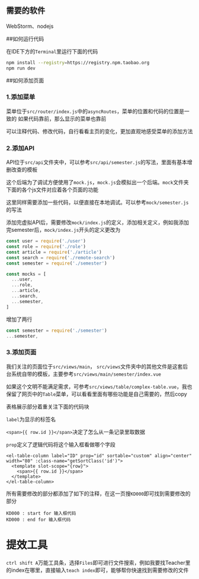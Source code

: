 
## 需要的软件

WebStorm、nodejs

##如何运行代码

在IDE下方的`Terminal`里运行下面的代码

```bash
npm install --registry=https://registry.npm.taobao.org
npm run dev
```

##如何添加页面

### 1.添加菜单

菜单位于`src/router/index.js`中的`asyncRoutes`，菜单的位置和代码的位置是一致的
如果代码靠前，那么显示的菜单也靠前

可以注释代码、修改代码，自行看看主页的变化，更加直观地感受菜单的添加方法


### 2.添加API

API位于`src/api`文件夹中，可以参考`src/api/semester.js`的写法，里面有基本增删改查的模板

这个后端为了调试方便使用了`mock.js`，`mock.js`会模拟出一个后端。`mock`文件夹下面的各个js文件对应着各个页面的功能

这里同样需要添加一些代码，以便直接在本地调试。可以参考`mock/semester.js`的写法

添加完虚拟API后，需要修改`mock/index.js`的定义，添加相关定义，例如我添加完semester后，`mock/index.js`开头的定义更改为

```js
const user = require('./user')
const role = require('./role')
const article = require('./article')
const search = require('./remote-search')
const semester = require('./semester')

const mocks = [
  ...user,
  ...role,
  ...article,
  ...search,
  ...semester,
]
```

增加了两行
```js
const semester = require('./semester')
...semester,
```

### 3.添加页面

我们关注的页面位于`src/views/main`， `src/views`文件夹中的其他文件是这套后台系统自带的模板，主要参考`src/views/main/semester/index.vue`

如果这个文明不能满足需求，可参考`src/views/table/complex-table.vue`，我也保留了网页中的`Table`菜单，可以看看里面有哪些功能是自己需要的，然后copy

表格展示部分着重关注下面的代码块

`label`为显示的标签名

`<span>{{ row.id }}</span>`决定了怎么从一条记录里取数据

`prop`定义了逻辑代码将这个输入框看做哪个字段

```angular2html
<el-table-column label="ID" prop="id" sortable="custom" align="center" width="80" :class-name="getSortClass('id')">
  <template slot-scope="{row}">
    <span>{{ row.id }}</span>
  </template>
</el-table-column>
```

所有需要修改的部分都添加了如下的注释，在这一页搜`KD000`即可找到需要修改的部分

```angular2html
KD000 : start for 输入框代码
KD000 : end for 输入框代码
```


# 提效工具

`ctrl shift A`万能工具条，选择`Files`即可进行文件搜索，例如我要找Teacher里的index在哪里，直接输入`teach index`即可，能够帮你快速找到需要修改的文件